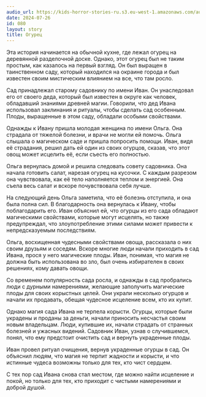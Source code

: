 ```yaml
---
audio_url: https://kids-horror-stories-ru.s3.eu-west-1.amazonaws.com/audio/080-cucumber.mp3
date: 2024-07-26
id: 080
layout: story
title: Огурец
---
```


Эта история начинается на обычной кухне, где лежал огурец на деревянной разделочной доске. Однако, этот огурец был не таким простым, как казалось на первый взгляд. Он был выращен в таинственном саду, который находился на окраине города и был известен своим мистическим влиянием на все, что там росло.

Сад принадлежал старому садовнику по имени Иван. Он унаследовал его от своего деда, который был известен в округе как человек, обладавший знаниями древней магии. Говорили, что дед Ивана использовал заклинания и ритуалы, чтобы сделать сад особенным. Плоды, выращенные в этом саду, обладали особыми свойствами.

Однажды к Ивану пришла молодая женщина по имени Ольга. Она страдала от тяжелой болезни, и врачи не могли ей помочь. Ольга слышала о магическом саде и пришла попросить помощи. Иван, видя её страдания, решил дать ей один из своих огурцов, сказав, что этот овощ может исцелить её, если съесть его полностью.

Ольга вернулась домой и решила следовать совету садовника. Она начала готовить салат, нарезая огурец на кусочки. С каждым разрезом она чувствовала, как её тело наполняется теплом и энергией. Она съела весь салат и вскоре почувствовала себя лучше.

На следующий день Ольга заметила, что её болезнь отступила, и она была полна сил. В благодарность она вернулась к Ивану, чтобы поблагодарить его. Иван объяснил ей, что огурцы из его сада обладают магическими свойствами, которые могут исцелять, но также предупреждал, что злоупотребление этими силами может привести к непредсказуемым последствиям.

Ольга, восхищенная чудесными свойствами овоща, рассказала о них своим друзьям и соседям. Вскоре многие люди начали приходить в сад Ивана, прося у него магические плоды. Иван, понимая, что магия не должна быть использована во зло, был очень избирателен в своих решениях, кому давать овощи.

Со временем популярность сада росла, и однажды в сад пробрались люди с дурными намерениями, желающие заполучить магические плоды для своих корыстных целей. Они украли несколько огурцов и начали их продавать, обещая чудесное исцеление всем, кто их купит.

Однако магия сада Ивана не терпела корысти. Огурцы, которые были украдены и проданы за деньги, начали приносить несчастья своим новым владельцам. Люди, купившие их, начали страдать от странных болезней и ужасных видений. Садовник Иван, узнав о случившемся, понял, что ему предстоит очистить сад и вернуть украденные плоды.

Иван провел ритуал очищения, вернув украденные огурцы в сад. Он объяснил людям, что магия не терпит жадности и корысти, и что истинные чудеса возможны только для тех, кто чист сердцем.

С тех пор сад Ивана снова стал местом, где можно найти исцеление и покой, но только для тех, кто приходит с чистыми намерениями и доброй душой.